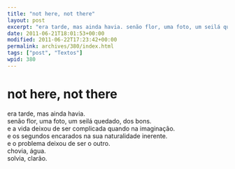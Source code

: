 ```yaml
---
title: "not here, not there"
layout: post
excerpt: "era tarde, mas ainda havia. senão flor, uma foto, um seilá quedado, dos bons. e a vida deixou de ser complicada quando na imaginação. e os segundos encarados na sua naturalidade inerente. e o problema deixou de ser o outro. chovia, água. solvia, clarão."
date: 2011-06-21T18:01:53+00:00
modified: 2011-06-22T17:23:42+00:00
permalink: archives/380/index.html
tags: ["post", "Textos"]
wpid: 380
---
```


# not here, not there

era tarde, mas ainda havia.  
senão flor, uma foto, um seilá quedado, dos bons.  
e a vida deixou de ser complicada quando na imaginação.  
e os segundos encarados na sua naturalidade inerente.  
e o problema deixou de ser o outro.  
chovia, água.  
solvia, clarão.